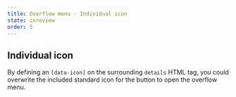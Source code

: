 ```yaml
---
title: Overflow menu - Individual icon
state: inreview
order: 5
---
```


## Individual icon

By defining an `[data-icon]` on the surrounding `details` HTML tag, you could overwrite the included standard icon for the button to open the overflow menu.
